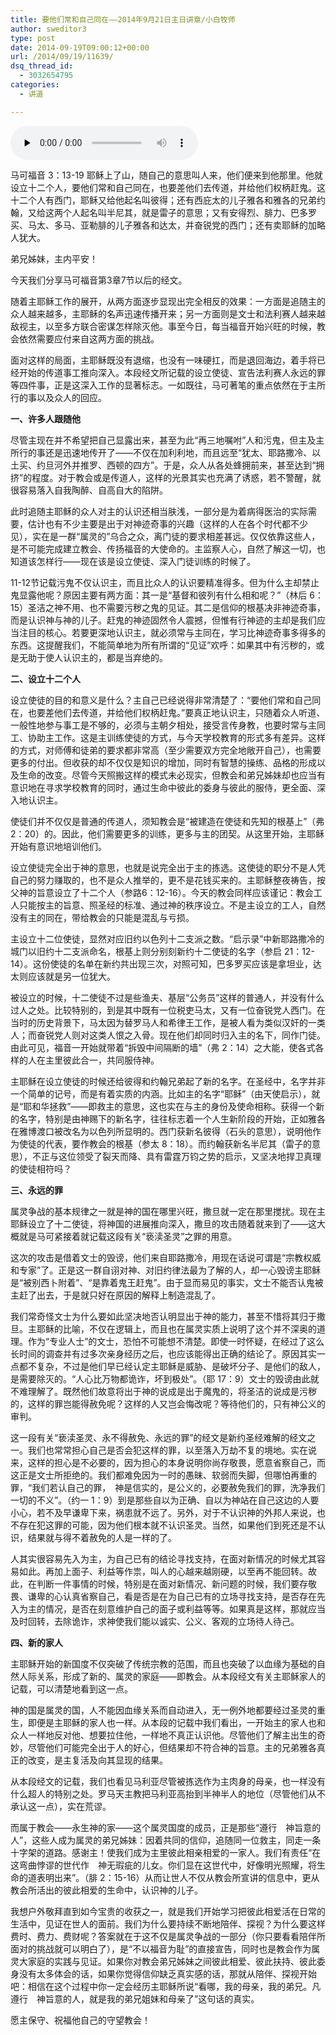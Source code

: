 ```yaml
---
title: 要他们常和自己同在——2014年9月21日主日讲章/小白牧师
author: sweditor3
type: post
date: 2014-09-19T09:00:12+00:00
url: /2014/09/19/11639/
dsq_thread_id:
  - 3032654795
categories:
  - 讲道

---
```

<div id="c-11638" class="grandmp3">
  <audio src="https://t5.shwchurch.org/wp-content/uploads/2014/09/2014年9月21日讲道录音.mp3" controls false preload="none" autobuffer="false"></audio>
</div>

马可福音 3：13-19 耶稣上了山，随自己的意思叫人来，他们便来到他那里。他就设立十二个人，要他们常和自己同在，也要差他们去传道，并给他们权柄赶鬼。这十二个人有西门，耶稣又给他起名叫彼得；还有西庇太的儿子雅各和雅各的兄弟约翰，又给这两个人起名叫半尼其，就是雷子的意思；又有安得烈、腓力、巴多罗买、马太、多马、亚勒腓的儿子雅各和达太，并奋锐党的西门；还有卖耶稣的加略人犹大。

弟兄姊妹，主内平安！

今天我们分享马可福音第3章7节以后的经文。

随着主耶稣工作的展开，从两方面逐步显现出完全相反的效果：一方面是追随主的众人越来越多，主耶稣的名声迅速传播开来；另一方面则是文士和法利赛人越来越敌视主，以至多方联合密谋怎样除灭他。事至今日，每当福音开始兴旺的时候，教会依然需要应付来自这两方面的挑战。

面对这样的局面，主耶稣既没有退缩，也没有一味硬扛，而是退回海边，着手将已经开始的传道事工推向深入。本段经文所记载的设立使徒、宣告法利赛人永远的罪等四件事，正是这深入工作的显著标志。一如既往，马可著笔的重点依然在于主所行的事以及众人的回应。

**一、许多人跟随他**

尽管主现在并不希望把自己显露出来，甚至为此“再三地嘱咐”人和污鬼，但主及主所行的事还是迅速地传开了——不仅在加利利地，而且远至“犹太、耶路撒冷、以土买、约旦河外并推罗、西顿的四方”。于是，众人从各处蜂拥前来，甚至达到“拥挤”的程度。对于教会或是传道人，这样的光景其实也充满了诱惑，若不警醒，就很容易落入自我陶醉、自高自大的陷阱。

此时追随主耶稣的众人对主的认识还相当肤浅，一部分是为着病得医治的实际需要，估计也有不少主要是出于对神迹奇事的兴趣（这样的人在各个时代都不少见），实在是一群“属灵的”乌合之众，离门徒的要求相差甚远。仅仅依靠这些人，是不可能完成建立教会、传扬福音的大使命的。主监察人心，自然了解这一切，也知道该怎样行——现在该是设立使徒、深入门徒训练的时候了。

11-12节记载污鬼不仅认识主，而且比众人的认识要精准得多。但为什么主却禁止鬼显露他呢？原因主要有两方面：其一是“基督和彼列有什么相和呢？”（林后 6：15）圣洁之神不用、也不需要污秽之鬼的见证。其二是信仰的根基决非神迹奇事，而是认识神与神的儿子。赶鬼的神迹固然令人震撼，但惟有行神迹的主却是我们应当注目的核心。若要更深地认识主，就必须常与主同在，学习比神迹奇事多得多的东西。这提醒我们，不能简单地为所有所谓的“见证”欢呼：如果其中有污秽的，或是无助于使人认识主的，都是当弃绝的。

**二、设立十二个人**

设立使徒的目的和意义是什么？主自己已经说得非常清楚了：“要他们常和自己同在，也要差他们去传道，并给他们权柄赶鬼。”要真正地认识主，只随着众人听道、一般性地参与事工是不够的，必须与主朝夕相处，接受言传身教，也要时常与主同工、协助主工作。这是主训练使徒的方式，与今天学校教育的形式多有差异。这样的方式，对师傅和徒弟的要求都非常高（至少需要双方完全地敞开自己），也需要更多的付出。但收获的却不仅仅是知识的增加，同时有智慧的操练、品格的形成以及生命的改变。尽管今天照搬这样的模式未必现实，但教会和弟兄姊妹却也应当有意识地在寻求学校教育的同时，通过生命中彼此的委身与彼此的服侍，更全面、深入地认识主。

使徒们并不仅仅是普通的传道人，须知教会是“被建造在使徒和先知的根基上”（弗 2：20）的。因此，他们需要更多的训练，更多与主的团契。从这里开始，主耶稣开始有意识地培训他们。

设立使徒完全出于神的意思，也就是说完全出于主的拣选。这使徒的职分不是人凭自己的努力赚取的，也不是众人推举的，更不是花钱买来的。主耶稣整夜祷告，按父神的旨意设立了十二个人（参路6：12-16）。今天的教会同样应该谨记：教会工人只能按主的旨意、照圣经的标准、通过神的秩序设立。不是主设立的工人，自然没有主的同在，带给教会的只能是混乱与亏损。

主设立十二位使徒，显然对应旧约以色列十二支派之数。“启示录”中新耶路撒冷的城门以旧约十二支派命名，根基上则分别刻新约十二使徒的名字（参启 21：12-14）。这份使徒的名单在新约共出现三次，对照可知，巴多罗买应该是拿坦业，达太则应该就是另一位犹大。

被设立的时候，十二使徒不过是些渔夫、基层“公务员”这样的普通人，并没有什么过人之处。比较特别的，到是其中既有一位税吏马太，又有一位奋锐党人西门。在当时的历史背景下，马太因为替罗马人和希律王工作，是被人看为类似汉奸的一类人；而奋锐党人则对这类人恨之入骨。现在他们却同时归入主的名下，同作门徒。由此可见，福音一开始就带着“拆毁中间隔断的墙”（弗 2：14）之大能，使各式各样的人在主里彼此合一，共同服侍神。

主耶稣在设立使徒的时候还给彼得和约翰兄弟起了新的名字。在圣经中，名字并非一个简单的记号，而是有着实质的内涵。比如主的名字“耶稣”（由天使启示），就是“耶和华拯救”——即救主的意思，这也实在与主的身份及使命相称。获得一个新的名字，特别是由神赐下的新名字，往往标志着一个人生新阶段的开始，正如雅各在雅博渡口被改名为以色列所显明的。西门获新名彼得（石头的意思），说明他作为使徒的代表，要作教会的根基（参太 8：18）。而约翰获新名半尼其（雷子的意思），不正与这位领受了裂天而降、具有雷霆万钧之势的启示，又坚决地捍卫真理的使徒相符吗？

**三、永远的罪**

属灵争战的基本规律之一就是神的国在哪里兴旺，撒旦就一定在那里搅扰。现在主耶稣设立了十二使徒，将神国的进展推向深入，撒旦的攻击随着就来到了——这大概就是马可紧接着就记载这段有关“亵渎圣灵”之罪的用意。

这次的攻击是借着文士的毁谤，他们来自耶路撒冷，用现在话说可谓是“宗教权威和专家”了。正是这一群自诩对神、对旧约律法最为了解的人，却一心毁谤主耶稣是“被别西卜附着”、“是靠着鬼王赶鬼”。由于显而易见的事实，文士不能否认鬼被主赶了出去，于是就只好在原因的解释上制造混乱了。

我们常奇怪文士为什么要如此坚决地否认明显出于神的能力，甚至不惜将其归于撒旦。主耶稣的比喻，不仅在逻辑上，而且也在属灵实质上说明了这个并不深奥的道理。作为“专业人士”的文士，恐怕不可能想不清楚。即使一时怀疑，在经过了这么长时间的调查并有过多次亲身经历之后，也应该能得出正确的结论了。原因其实一点都不复杂，不过是他们早已经认定主耶稣是威胁、是破坏分子、是他们的敌人，是需要除灭的。“人心比万物都诡诈，坏到极处”。（耶 17：9）文士的毁谤由此就不难理解了。既然他们故意将出于神的说成是出于魔鬼的，将圣洁的说成是污秽的，这样的罪岂能得赦免呢？这样的人又岂会悔改呢？等待他们的，只有神公义的审判。

这一段有关“亵渎圣灵、永不得赦免、永远的罪”的经文是新约圣经难解的经文之一。我们也常常担心自己是否会犯这样的罪，以至落入万劫不复的境地。实在说来，这样的担心是不必要的，因为担心的本身说明你尚存敬畏，愿意省察自己，而这正是文士所拒绝的。我们都难免因为一时的愚昧、软弱而失脚，但哪怕再重的罪，“我们若认自己的罪，　神是信实的，是公义的，必要赦免我们的罪，洗净我们一切的不义”。（约一 1：9）到是那些自以为正确、自以为神站在自己这边的人要小心，若不及早谦卑下来，祸患就不远了。另外，对于不认识神的外邦人来说，也不存在犯这罪的可能，因为他们根本就不认识圣灵。当然，如果他们到死还是不认识，结果就与得不着赦免的人是一样的了。

人其实很容易先入为主，为自己已有的结论寻找支持，在面对新情况的时候尤其容易如此。再加上面子、利益等作祟，叫人的心越来越刚硬，以至再不能回转。故此，在判断一件事情的时候，特别是在面对新情况、新问题的时候，我们要存敬畏、谦卑的心认真省察自己，看是否是在为自己已有的立场寻找支持，是否存在先入为主的情况，是否在刻意维护自己的面子或利益等等。如果真是这样，那就应当及时回转，去除诡诈，求神使我们能以诚实、公义、客观的立场待人待己。

**四、新的家人**

主耶稣开始的新国度不仅突破了传统宗教的范围，而且也突破了以血缘为基础的自然人际关系，形成了新的、属灵的家庭——即教会。从本段经文有关主耶稣家人的记载，可以清楚地看到这一点。

神的国是属灵的国，人不能因血缘关系而自动进入，无一例外地都要经过圣灵的重生，即便是主耶稣的家人也一样。从本段的记载中我们看出，一开始主的家人也和众人一样地反对他、想要拉住他，一样地不真正认识他。尽管他们了解主出生的奇妙，尽管他们可能完全出于人的好心，但结果却不符合神的旨意。主的兄弟雅各真正的改变，是主复活及向其显现的结果。

从本段经文的记载，我们也看见马利亚尽管被拣选作为主肉身的母亲，也一样没有什么超人的特别之处。罗马天主教把马利亚高抬到半神半人的地位（尽管他们从不承认这一点），实在荒谬。

而属于教会——永生神的家——这个属灵国度的成员，正是那些“遵行　神旨意的人”，这些人成为属灵的弟兄姊妹：因着共同的信仰，追随同一位救主，同走一条十字架的道路。感谢主！使我们成为主里彼此相亲相爱的一家人。我们有责任“在这弯曲悖谬的世代作　神无瑕疵的儿女。你们显在这世代中，好像明光照耀，将生命的道表明出来”。（腓 2：15-16）从而让世人不仅从教会所宣讲的信息中，更从教会所活出的彼此相爱的生命中，认识神的儿子。

我想户外敬拜直到如今宝贵的收获之一，就是我们开始学习把彼此相爱活在日常的生活中，见证在世人的面前。我们为什么要持续不断地陪伴、探视？为什么要这样费时、费力、费财呢？答案就在于这不仅是属灵争战的一部分（你只要看看陪伴所面对的挑战就可以明白了），是“不以福音为耻”的直接宣告，同时也是教会作为属灵大家庭的实践与见证。如果你对教会弟兄姊妹之间彼此相爱、彼此扶持、彼此委身没有太多体会的话，如果你觉得信仰缺乏真实感的话，那就从陪伴、探视开始吧：相信在这个过程中你一定会经历主耶稣所说“看哪，我的母亲，我的弟兄。凡遵行　神旨意的人，就是我的弟兄姐妹和母亲了”这句话的真实。

愿主保守、祝福他自己的守望教会！